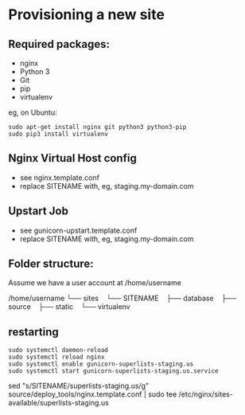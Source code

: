 Provisioning a new site
=======================

## Required packages:

* nginx
* Python 3
* Git
* pip
* virtualenv

eg, on Ubuntu:

    sudo apt-get install nginx git python3 python3-pip
    sudo pip3 install virtualenv

## Nginx Virtual Host config

* see nginx.template.conf
* replace SITENAME with, eg, staging.my-domain.com

## Upstart Job

* see gunicorn-upstart.template.conf
* replace SITENAME with, eg, staging.my-domain.com

## Folder structure:
Assume we have a user account at /home/username

/home/username
└── sites
    └── SITENAME
         ├── database
         ├── source
         ├── static
         └── virtualenv


## restarting

    sudo systemctl daemon-reload
    sudo systemctl reload nginx
    sudo systemctl enable gunicorn-superlists-staging.us
    sudo systemctl start gunicorn-superlists-staging.us.service

sed "s/SITENAME/superlists-staging.us/g" source/deploy_tools/nginx.template.conf | sudo tee /etc/nginx/sites-available/superlists-staging.us



